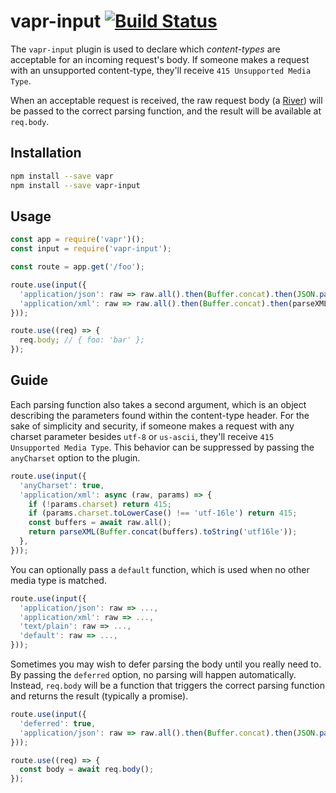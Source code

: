 # vapr-input [![Build Status](https://travis-ci.org/JoshuaWise/vapr-input.svg?branch=master)](https://travis-ci.org/JoshuaWise/vapr-input)

The `vapr-input` plugin is used to declare which *content-types* are acceptable for an incoming request's body. If someone makes a request with an unsupported content-type, they'll receive `415 Unsupported Media Type`.

When an acceptable request is received, the raw request body (a [River](https://github.com/JoshuaWise/vapr#modern-async-tooling)) will be passed to the correct parsing function, and the result will be available at `req.body`.

## Installation

```bash
npm install --save vapr
npm install --save vapr-input
```

## Usage

```js
const app = require('vapr')();
const input = require('vapr-input');

const route = app.get('/foo');

route.use(input({
  'application/json': raw => raw.all().then(Buffer.concat).then(JSON.parse),
  'application/xml': raw => raw.all().then(Buffer.concat).then(parseXML),
}));

route.use((req) => {
  req.body; // { foo: 'bar' };
});
```

## Guide

Each parsing function also takes a second argument, which is an object describing the parameters found within the content-type header. For the sake of simplicity and security, if someone makes a request with any charset parameter besides `utf-8` or `us-ascii`, they'll receive `415 Unsupported Media Type`. This behavior can be suppressed by passing the `anyCharset` option to the plugin.

```js
route.use(input({
  'anyCharset': true,
  'application/xml': async (raw, params) => {
    if (!params.charset) return 415;
    if (params.charset.toLowerCase() !== 'utf-16le') return 415;
    const buffers = await raw.all();
    return parseXML(Buffer.concat(buffers).toString('utf16le'));
  },
}));
```

You can optionally pass a `default` function, which is used when no other media type is matched.

```js
route.use(input({
  'application/json': raw => ...,
  'application/xml': raw => ...,
  'text/plain': raw => ...,
  'default': raw => ...,
}));
```

Sometimes you may wish to defer parsing the body until you really need to. By passing the `deferred` option, no parsing will happen automatically. Instead, `req.body` will be a function that triggers the correct parsing function and returns the result (typically a promise).

```js
route.use(input({
  'deferred': true,
  'application/json': raw => raw.all().then(Buffer.concat).then(JSON.parse),
}));

route.use((req) => {
  const body = await req.body();
});
```
